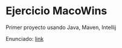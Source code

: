 
# Ejercicio MacoWins
Primer proyecto usando Java, Maven, Intellij

Enunciado: [link](https://docs.google.com/document/d/1mjWKl9YH9Bb39iIUl1bQj_xhx_-CjCAMpcAXRqKhVjU/edit#heading=h.ijowozxsedv6)
